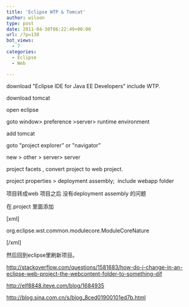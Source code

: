 ```yaml
---
title: 'Eclipse WTP & Tomcat'
author: wiloon
type: post
date: 2011-04-30T06:22:49+00:00
url: /?p=130
bot_views:
  - 7
categories:
  - Eclipse
  - Web

---
```

download "Eclipse IDE for Java EE Developers&#8221; include WTP.
  
download tomcat

open eclipse
  
goto window> preference >server> runtime environment
  
add tomcat

goto "project explorer&#8221; or "navigator&#8221;
  
new > other > server> server

project facets , convert project to web project.

project properties > deployment assembly;  include webapp folder

项目转成web 项目之后 没有deployment assembly 的问题

在.project 里面添加

[xml]

<nature>org.eclipse.wst.common.modulecore.ModuleCoreNature</nature>

[/xml]

然后回到eclipse里刷新项目。

http://stackoverflow.com/questions/1581683/how-do-i-change-in-an-eclipse-web-project-the-webcontent-folder-to-something-dif

http://elf8848.iteye.com/blog/1684935

http://blog.sina.com.cn/s/blog_8ced01900101ed7b.html